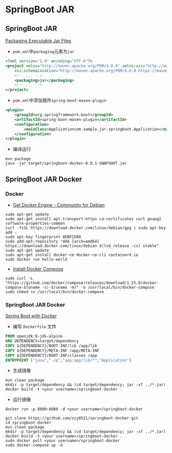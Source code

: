 # SpringBoot JAR

## SpringBoot JAR

[Packaging Executable Jar Files](https://docs.spring.io/spring-boot/docs/current/reference/htmlsingle/#build-tool-plugins-maven-packaging)

- `pom.xml`中`packaging`元素为`jar`

```xml
<?xml version="1.0" encoding="UTF-8"?>
<project xmlns="http://maven.apache.org/POM/4.0.0" xmlns:xsi="http://www.w3.org/2001/XMLSchema-instance"
    xsi:schemaLocation="http://maven.apache.org/POM/4.0.0 https://maven.apache.org/xsd/maven-4.0.0.xsd">
    <!-- ... -->
    <packaging>jar</packaging>
    <!-- ... -->
</project>
```

- `pom.xml`中添加插件`spring-boot-maven-plugin`

```xml
<plugin>
    <groupId>org.springframework.boot</groupId>
    <artifactId>spring-boot-maven-plugin</artifactId>
    <configuration>
        <mainClass>Applicationcom.sample.jar.springboot.Application</mainClass>
    </configuration>
</plugin>
```

- 编译运行

```shell script
mvn package
java -jar target/springboot-docker-0.0.1-SNAPSHOT.jar
```

## SpringBoot JAR Docker

### Docker

- [Get Docker Engine - Community for Debian](https://docs.docker.com/install/linux/docker-ce/debian/)

```shell script
sudo apt-get update
sudo apt-get install apt-transport-https ca-certificates curl gnupg2 software-properties-common
curl -fsSL https://download.docker.com/linux/debian/gpg | sudo apt-key add -
sudo apt-key fingerprint 0EBFCD88
sudo add-apt-repository "deb [arch=amd64] https://download.docker.com/linux/debian $(lsb_release -cs) stable"
sudo apt-get update
sudo apt-get install docker-ce docker-ce-cli containerd.io
sudo docker run hello-world
```
  
- [Install Docker Compose](https://docs.docker.com/compose/install/)

```shell script
sudo curl -L "https://github.com/docker/compose/releases/download/1.25.0/docker-compose-$(uname -s)-$(uname -m)" -o /usr/local/bin/docker-compose
sudo chmod +x /usr/local/bin/docker-compose
```

### SpringBoot JAR Docker

[Spring Boot with Docker](https://spring.io/guides/gs/spring-boot-docker/)

- 编写 `Dockerfile` 文件

```dockerfile
FROM openjdk:8-jdk-alpine
ARG DEPENDENCY=target/dependency
COPY ${DEPENDENCY}/BOOT-INF/lib /app/lib
COPY ${DEPENDENCY}/META-INF /app/META-INF
COPY ${DEPENDENCY}/BOOT-INF/classes /app
ENTRYPOINT ["java","-cp","app:app/lib/*","Application"]
```

- 生成镜像

```shell script
mvn clean package
mkdir -p target/dependency && (cd target/dependency; jar -xf ../*.jar)
docker build -t <your username>/springboot-docker .
```

- 运行镜像

```shell script
docker run -p 8080:8080 -d <your username>/springboot-docker
```

```shell script
git clone https://github.com/zcy0521/springboot-docker.git
cd springboot-docker
mvn clean package
mkdir -p target/dependency && (cd target/dependency; jar -xf ../*.jar)
docker build -t <your username>/springboot-docker .
sudo docker pull <your username>/springboot-docker
sudo docker-compose up -d
```
